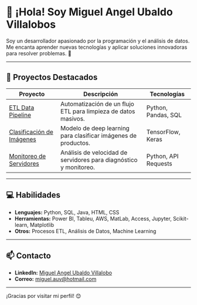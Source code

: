 # 👋 ¡Hola! Soy Miguel Angel Ubaldo Villalobos

Soy un desarrollador apasionado por la programación y el análisis de datos. Me encanta aprender nuevas tecnologías y aplicar soluciones innovadoras para resolver problemas. 🚀  

---

## 🚀 Proyectos Destacados  

| Proyecto                           | Descripción                                                             | Tecnologías               |
|------------------------------------|-------------------------------------------------------------------------|---------------------------|
| [ETL Data Pipeline](#)             | Automatización de un flujo ETL para limpieza de datos masivos.          | Python, Pandas, SQL       |
| [Clasificación de Imágenes](#)     | Modelo de deep learning para clasificar imágenes de productos.          | TensorFlow, Keras         |
| [Monitoreo de Servidores](#)       | Análisis de velocidad de servidores para diagnóstico y monitoreo.       | Python, API Requests      |

---

## 💻 Habilidades  

- **Lenguajes:** Python, SQL, Java, HTML, CSS
- **Herramientas:** Power BI, Tableu, AWS, MatLab, Access, Jupyter, Scikit-learn, Matplotlib  
- **Otros:** Procesos ETL, Análisis de Datos, Machine Learning  

---

## 📫 Contacto  

- **LinkedIn:** [Miguel Angel Ubaldo Villalobo](www.linkedin.com/in/miguel-angel-ubaldo-villalobos)  
- **Correo:** miguel.auv@hotmail.com

---

¡Gracias por visitar mi perfil! 😊  

